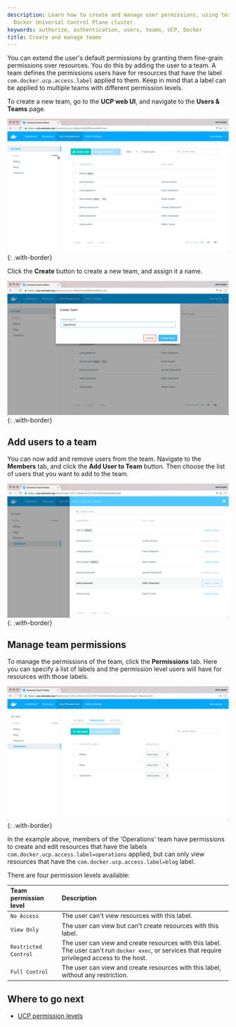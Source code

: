 ```yaml
---
description: Learn how to create and manage user permissions, using teams in your
  Docker Universal Control Plane cluster.
keywords: authorize, authentication, users, teams, UCP, Docker
title: Create and manage teams
---
```


You can extend the user's default permissions by granting them fine-grain
permissions over resources. You do this by adding the user to a team.
A team defines the permissions users have for resources that have the label
`com.docker.ucp.access.label` applied to them. Keep in mind that a label can
be applied to multiple teams with different permission levels. 

To create a new team, go to the **UCP web UI**, and navigate to the
**Users & Teams** page.

![](../../images/create-and-manage-teams-1.png){: .with-border}

Click the **Create** button to create a new team, and assign it a name.

![](../../images/create-and-manage-teams-2.png){: .with-border}

## Add users to a team

You can now add and remove users from the team.
Navigate to the **Members** tab, and click the **Add User to Team** button.
Then choose the list of users that you want to add to the team.

![](../../images/create-and-manage-teams-3.png){: .with-border}


## Manage team permissions

To manage the permissions of the team, click the **Permissions** tab.
Here you can specify a list of labels and the permission level users will have
for resources with those labels.

![](../../images/create-and-manage-teams-4.png){: .with-border}

In the example above, members of the 'Operations' team have permissions to
create and edit resources that have the labels
`com.docker.ucp.access.label=operations` applied, but can only view resources
that have the `com.docker.ucp.access.label=blog` label.

There are four permission levels available:

| Team permission level | Description                                                                                                                                       |
|:----------------------|:--------------------------------------------------------------------------------------------------------------------------------------------------|
| `No Access`           | The user can't view resources with this label.                                                                                                    |
| `View Only`           | The user can view but can't create resources with this label.                                                                                     |
| `Restricted Control`  | The user can view and create resources with this label. The user can't run `docker exec`, or services that require privileged access to the host. |
| `Full Control`        | The user can view and create resources with this label, without any restriction.                                                                  |

## Where to go next

* [UCP permission levels](permission-levels.md)
